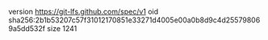 version https://git-lfs.github.com/spec/v1
oid sha256:2b1b53207c57f31012170851e33271d4005e00a0b8d9c4d255798069a5dd532f
size 1241
